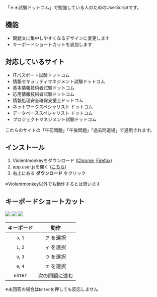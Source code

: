 「＊＊試験ドットコム」で勉強している人のためのUserScriptです。


## 機能
- 問題文に集中しやすくなるデザインに変更します
- キーボードショートカットを追加します


## 対応しているサイト
- ITパスポート試験ドットコム
- 情報セキュリティマネジメント試験ドットコム
- 基本情報技術者試験ドットコム
- 応用情報技術者試験ドットコム
- 情報処理安全確保支援士ドットコム
- ネットワークスペシャリスト ドットコム
- データベーススペシャリスト ドットコム
- プロジェクトマネジメント試験ドットコム

これらのサイトの「午前問題」「午後問題」「過去問道場」で適用されます。


## インストール
1. Violentmonkeyをダウンロード ([Chrome][violentmonkey-chrome], [Firefox][violentmonkey-firefox])
2. app.user.jsを開く ([こちら][app.user.js])
3. 右上にある **ダウンロード** をクリック

※Violentmonkey以外でも動作するとは思います


## キーボードショートカット
![](https://img.shields.io/badge/%E5%8D%88%E5%89%8D%E5%95%8F%E9%A1%8C-%E5%AF%BE%E5%BF%9C-green.svg?longCache=true&style=flat)
![](https://img.shields.io/badge/%E5%8D%88%E5%BE%8C%E5%95%8F%E9%A1%8C-%E9%9D%9E%E5%AF%BE%E5%BF%9C-red.svg?longCache=true&style=flat)
![](https://img.shields.io/badge/%E9%81%8E%E5%8E%BB%E5%95%8F%E9%81%93%E5%A0%B4-%E5%AF%BE%E5%BF%9C-green.svg?longCache=true&style=flat)

| キーボード | 動作 |
| :-: | :-: |
| `a`, `1` | `ア` を選択 |
| `i`, `2` | `イ` を選択 |
| `u`, `3` | `ウ` を選択 |
| `e`, `4` | `エ` を選択 |
| `Enter` | 次の問題に進む |

※未回答の場合は`Enter`を押しても反応しません


<!-- links -->
[violentmonkey-chrome]: https://chrome.google.com/webstore/detail/violentmonkey/jinjaccalgkegednnccohejagnlnfdag
[violentmonkey-firefox]: https://addons.mozilla.org/ja/firefox/addon/violentmonkey/
[app.user.js]: https://github.com/ozelotjp/dotcom-js/raw/master/app.user.js
